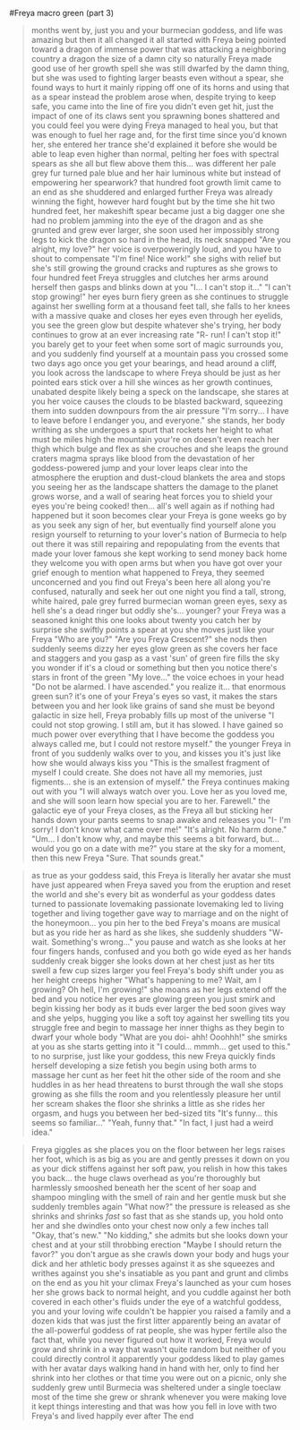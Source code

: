 #Freya macro green (part 3)

>months went by, just you and your burmecian goddess, and life was amazing
>but then it all changed
>it all started with Freya being pointed toward a dragon of immense power that was attacking a neighboring country
>a dragon the size of a damn city
>so naturally Freya made good use of her growth spell
>she was still dwarfed by the damn thing, but she was used to fighting larger beasts
>even without a spear, she found ways to hurt it
>mainly ripping off one of its horns and using that as a spear instead
>the problem arose when, despite trying to keep safe, you came into the line of fire
>you didn't even get hit, just the impact of one of its claws sent you sprawning
>bones shattered and you could feel you were dying
>Freya managed to heal you, but that was enough to fuel her rage
>and, for the first time since you'd known her, she entered her trance
>she'd explained it before
>she would be able to leap even higher than normal, pelting her foes with spectral spears as she all but flew above them
>this... was different
>her pale grey fur turned pale blue
>and her hair luminous white
>but instead of empowering her spearwork?
>that hundred foot growth limit came to an end as she shuddered and enlarged further
>Freya was already winning the fight, however hard fought
>but by the time she hit two hundred feet, her makeshift spear became just a big dagger
>one she had no problem jamming into the eye of the dragon
>and as she grunted and grew ever larger, she soon used her impossibly strong legs to kick the dragon so hard in the head, its neck snapped
>"Are you alright, my love?"
>her voice is overpoweringly loud, and you have to shout to compensate
"I'm fine! Nice work!"
>she sighs with relief
>but she's still growing
>the ground cracks and ruptures as she grows to four hundred feet
>Freya struggles and clutches her arms around herself
>then gasps and blinks down at you
>"I... I can't stop it..."
>"I can't stop growing!"
>her eyes burn fiery green as she continues to struggle against her swelling form
>at a thousand feet tall, she falls to her knees with a massive quake and closes her eyes
>even through her eyelids, you see the green glow
>but despite whatever she's trying, her body continues to grow at an ever increasing rate
>"R- run! I can't stop it!"
>you barely get to your feet when some sort of magic surrounds you, and you suddenly find yourself at a mountain pass you crossed some two days ago
>once you get your bearings, and head around a cliff, you look across the landscape to where Freya should be
>just as her pointed ears stick over a hill
>she winces as her growth continues, unabated
>despite likely being a speck on the landscape, she stares at you
>her voice causes the clouds to be blasted backward, squeezing them into sudden downpours from the air pressure
>"I'm sorry... I have to leave before I endanger you, and everyone."
>she stands, her body writhing as she undergoes a spurt that rockets her height to what must be miles high
>the mountain your're on doesn't even reach her thigh
>which bulge and flex as she crouches
>and she leaps
>the ground craters
>magma sprays like blood from the devastation of her goddess-powered jump
>and your lover leaps clear into the atmosphere
>the eruption and dust-cloud blankets the area and stops you seeing her as the landscape shatters
>the damage to the planet grows worse, and a wall of searing heat forces you to shield your eyes
>you're being cooked!
>then... all's well again
>as if nothing had happened
>but it soon becomes clear your Freya is gone
>weeks go by as you seek any sign of her, but eventually find yourself alone
>you resign yourself to returning to your lover's nation of Burmecia to help out there
>it was still repairing and repopulating from the events that made your lover famous
>she kept working to send money back home
>they welcome you with open arms
>but when you have got over your grief enough to mention what happened to Freya, they seemed unconcerned
>and you find out Freya's been here all along
>you're confused, naturally
>and seek her out one night
>you find a tall, strong, white haired, pale grey furred burmecian woman
>green eyes, sexy as hell
>she's a dead ringer
>but oddly she's... younger?
>your Freya was a seasoned knight
>this one looks about twenty
>you catch her by surprise
>she swiftly points a spear at you
>she moves just like your Freya
>"Who are you?"
"Are you Freya Crescent?"
>she nods
>then suddenly seems dizzy
>her eyes glow green as she covers her face and staggers
>and you gasp as a vast 'sun' of green fire fills the sky
>you wonder if it's a cloud or something
>but then you notice there's stars in front of the green
>"My love..."
>the voice echoes in your head
>"Do not be alarmed. I have ascended."
>you realize it... that enormous green sun?
>it's one of your Freya's eyes
>so vast, it makes the stars between you and her look like grains of sand
>she must be beyond galactic in size
>hell, Freya probably fills up most of the universe
>"I could not stop growing. I still am, but it has slowed. I have gained so much power over everything that I have become the goddess you always called me, but I could not restore myself."
>the younger Freya in front of you suddenly walks over to you, and kisses you
>it's just like how she would always kiss you
>"This is the smallest fragment of myself I could create. She does not have all my memories, just figments... she is an extension of myself."
>the Freya continues making out with you
>"I will always watch over you. Love her as you loved me, and she will soon learn how special you are to her. Farewell."
>the galactic eye of your Freya closes, as the Freya all but sticking her hands down your pants seems to snap awake and releases you
>"I- I'm sorry! I don't know what came over me!"
"It's alright. No harm done."
>"Um... I don't know why, and maybe this seems a bit forward, but... would you go on a date with me?"
>you stare at the sky for a moment, then this new Freya
"Sure. That sounds great."

>as true as your goddess said, this Freya is literally her avatar
>she must have just appeared when Freya saved you from the eruption and reset the world
>and she's every bit as wonderful as your goddess
>dates turned to passionate lovemaking
>passionate lovemaking led to living together
>and living together gave way to marriage
>and on the night of the honeymoon...
>you pin her to the bed
>Freya's moans are musical
>but as you ride her as hard as she likes, she suddenly shudders
>"W- wait. Something's wrong..."
>you pause and watch as she looks at her four fingers hands, confused
>and you both go wide eyed as her hands suddenly creak bigger
>she looks down at her chest just as her tits swell a few cup sizes larger
>you feel Freya's body shift under you as her height creeps higher
>"What's happening to me? Wait, am I growing? Oh hell, I'm growing!"
>she moans as her legs extend off the bed
>and you notice her eyes are glowing green
>you just smirk and begin kissing her body as it buds ever larger
>the bed soon gives way and she yelps, hugging you like a soft toy against her swelling tits
>you struggle free and begin to massage her inner thighs as they begin to dwarf your whole body
>"What are you doi- ahh! Ooohhh!"
>she smirks at you as she starts getting into it
>"I could... mmmh... get used to this."
>to no surprise, just like your goddess, this new Freya quickly finds herself developing a size fetish
>you begin using both arms to massage her cunt as her feet hit the other side of the room
>and she huddles in as her head threatens to burst through the wall
>she stops growing as she fills the room
>and you relentlessly pleasure her until her scream shakes the floor
>she shrinks a little as she rides her orgasm, and hugs you between her bed-sized tits
>"It's funny... this seems so familiar..."
"Yeah, funny that."
>"In fact, I just had a weird idea."

>Freya giggles as she places you on the floor between her legs
>raises her foot, which is as big as you are
>and gently presses it down on you
>as your dick stiffens against her soft paw, you relish in how this takes you back...
>the huge claws overhead as you're thoroughly but harmlessly smooshed beneath her
>the scent of her soap and shampoo mingling with the smell of rain and her gentle musk
>but she suddenly trembles again
>"What now?"
>the pressure is released as she shrinks
>and shrinks *fast*
>so fast that as she stands up, you hold onto her and she dwindles onto your chest
>now only a few inches tall
"Okay, that's new."
>"No kidding," she admits
>but she looks down your chest
>and at your still throbbing erection
>"Maybe I should return the favor?"
>you don't argue as she crawls down your body and hugs your dick
>and her athletic body presses against it as she squeezes and writhes against you
>she's insatiable as you pant and grunt
>and climbs on the end as you hit your climax
>Freya's launched as your cum hoses her
>she grows back to normal height, and you cuddle against her
>both covered in each other's fluids
>under the eye of a watchful goddess, you and your loving wife couldn't be happier
>you raised a family and a dozen kids
>that was just the first litter
>apparently being an avatar of the all-powerful goddess of rat people, she was hyper fertile
>also the fact that, while you never figured out how it worked, Freya would grow and shrink in a way that wasn't quite random
>but neither of you could directly control it
>apparently your goddess liked to play games with her avatar
>days walking hand in hand with her, only to find her shrink into her clothes
>or that time you were out on a picnic, only she suddenly grew until Burmecia was sheltered under a single toeclaw
>most of the time she grew or shrank whenever you were making love
>it kept things interesting
>and that was how you fell in love with two Freya's
>and lived happily ever after
The end